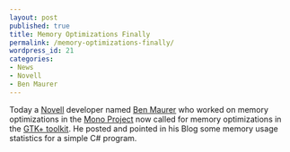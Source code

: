 ```yaml
---
layout: post
published: true
title: Memory Optimizations Finally
permalink: /memory-optimizations-finally/
wordpress_id: 21
categories:
- News
- Novell
- Ben Maurer
---
```



Today a <a href="http://www.novell.com/home/">Novell</a> developer named <a href="http://bmaurer.blogspot.com/">Ben Maurer</a> who worked on memory optimizations in the <a href="http://www.mono-project.com/Main_Page">Mono Project</a> now called for memory optimizations in the <a href="http://www.gtk.org/">GTK+ toolkit</a>. He posted and pointed in his Blog some memory usage statistics for a simple C# program.
